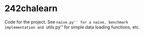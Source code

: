 242chalearn
===========

Code for the project. See ``naive.py'' for a naive, benchmark implementation and ``utils.py'' for simple data loading functions, etc.